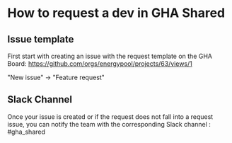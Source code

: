 # How to request a dev in GHA Shared
## Issue template
First start with creating an issue with the request template on the GHA Board: https://github.com/orgs/energypool/projects/63/views/1

"New issue" -> "Feature request"

## Slack Channel
Once your issue is created or if the request does not fall into a request issue, you can notify the team with the corresponding Slack channel : #gha_shared
